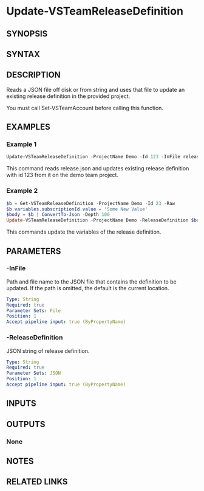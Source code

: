 <!-- #include "./common/header.md" -->

# Update-VSTeamReleaseDefinition

## SYNOPSIS

<!-- #include "./synopsis/Update-VSTeamReleaseDefinition.md" -->

## SYNTAX

## DESCRIPTION

Reads a JSON file off disk or from string and uses that file to update an existing release definition in the provided project.

You must call Set-VSTeamAccount before calling this function.

## EXAMPLES

### Example 1

```powershell
Update-VSTeamReleaseDefinition -ProjectName Demo -Id 123 -InFile release.json
```

This command reads release.json and updates existing release definition with
id 123 from it on the demo team project.

### Example 2

```powershell
$b = Get-VSTeamReleaseDefinition -ProjectName Demo -Id 23 -Raw
$b.variables.subscriptionId.value = 'Some New Value'
$body = $b | ConvertTo-Json -Depth 100
Update-VSTeamReleaseDefinition -ProjectName Demo -ReleaseDefinition $body
```

This commands update the variables of the release definition.

## PARAMETERS

### -InFile

Path and file name to the JSON file that contains the definition to be updated. If the path is omitted, the default is the current location.

```yaml
Type: String
Required: true
Parameter Sets: File
Position: 1
Accept pipeline input: true (ByPropertyName)
```

### -ReleaseDefinition

JSON string of release definition.

```yaml
Type: String
Required: true
Parameter Sets: JSON
Position: 1
Accept pipeline input: true (ByPropertyName)
```

<!-- #include "./params/forcegroup.md" -->

## INPUTS

## OUTPUTS

### None

## NOTES

<!-- #include "./common/prerequisites.md" -->

## RELATED LINKS

<!-- #include "./common/related.md" -->
